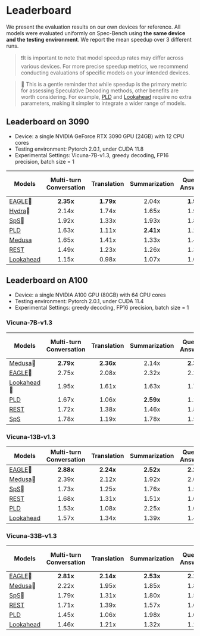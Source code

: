 # Leaderboard

We present the evaluation results on our own devices for reference. All models were evaluated uniformly on Spec-Bench using **the same device and the testing environment**. We report the mean speedup over 3 different runs.

> ❗️It is important to note that model speedup rates may differ across various devices. For more precise speedup metrics, we recommend conducting evaluations of specific models on your intended devices.

> 🤔 This is a gentle reminder that while speedup is the primary metric for assessing Speculative Decoding methods, other benefits are worth considering. For example, [PLD](https://github.com/apoorvumang/prompt-lookup-decoding) and [Lookahead](https://lmsys.org/blog/2023-11-21-lookahead-decoding/) require no extra parameters, making it simpler to integrate a wider range of models.

## Leaderboard on 3090

- Device: a single NVIDIA GeForce RTX 3090 GPU (24GB) with 12 CPU cores
- Testing environment: Pytorch 2.0.1, under CUDA 11.8
- Experimental Settings: Vicuna-7B-v1.3, greedy decoding, FP16 precision, batch size = 1

| Models                                                       | Multi-turn Conversation | Translation | Summarization | Question Answering | Mathematical Reasoning | Retrieval-aug. Generation |  Overall  |
| ------------------------------------------------------------ | :---------------------: | :---------: | :-----------: | :----------------: | :--------------------: | :-----------------------: | :-------: |
| [EAGLE](https://sites.google.com/view/eagle-llm)🏅            |        **2.35x**        |  **1.79x**  |     2.04x     |     **1.96x**      |       **2.44x**        |         **1.80x**         | **2.08x** |
| [Hydra](https://github.com/zankner/hydra)🥈                   |          2.14x          |    1.74x    |     1.65x     |       1.91x        |         2.29x          |           1.60x           |   1.90x   |
| [SpS](https://huggingface.co/blog/assisted-generation)🥉      |          1.92x          |    1.33x    |     1.93x     |       1.81x        |         1.84x          |           1.76x           |   1.77x   |
| [PLD](https://github.com/apoorvumang/prompt-lookup-decoding) |          1.63x          |    1.11x    |   **2.41x**   |       1.27x        |         1.70x          |           1.66x           |   1.62x   |
| [Medusa](https://sites.google.com/view/medusa-llm)           |          1.65x          |    1.41x    |     1.33x     |       1.44x        |         1.69x          |           1.29x           |   1.48x   |
| [REST](https://sites.google.com/view/rest-llm)               |          1.49x          |    1.23x    |     1.26x     |       1.39x        |         1.34x          |           1.71x           |   1.39x   |
| [Lookahead](https://lmsys.org/blog/2023-11-21-lookahead-decoding/) |          1.15x          |    0.98x    |     1.07x     |       1.06x        |         1.32x          |           1.03x           |   1.11x   |

## Leaderboard on A100

- Device: a single NVIDIA A100 GPU (80GB) with 64 CPU cores 
- Testing environment: Pytorch 2.0.1, under CUDA 11.4
- Experimental Settings: greedy decoding, FP16 precision, batch size = 1

### Vicuna-7B-v1.3

| Models                                                       | Multi-turn Conversation | Translation | Summarization | Question Answering | Mathematical Reasoning | Retrieval-aug. Generation |  Overall  |
| ------------------------------------------------------------ | :---------------------: | :---------: | :-----------: | :----------------: | :--------------------: | :-----------------------: | :-------: |
| [Medusa](https://sites.google.com/view/medusa-llm)🏅          |        **2.79x**        |  **2.36x**  |     2.14x     |     **2.36x**      |         2.77x          |           2.05x           | **2.42x** |
| [EAGLE](https://sites.google.com/view/eagle-llm)🥈            |          2.75x          |    2.08x    |     2.32x     |       2.23x        |       **2.79x**        |         **2.15x**         |   2.39x   |
| [Lookahead](https://lmsys.org/blog/2023-11-21-lookahead-decoding/)🥉 |          1.95x          |    1.61x    |     1.63x     |       1.73x        |         2.16x          |           1.50x           |   1.77x   |
| [PLD](https://github.com/apoorvumang/prompt-lookup-decoding) |          1.67x          |    1.06x    |   **2.59x**   |       1.16x        |         1.63x          |           1.83x           |   1.66x   |
| [REST](https://sites.google.com/view/rest-llm)               |          1.72x          |    1.38x    |     1.46x     |       1.80x        |         1.31x          |           1.87x           |   1.59x   |
| [SpS](https://huggingface.co/blog/assisted-generation)       |          1.78x          |    1.19x    |     1.78x     |       1.58x        |         1.54x          |           1.69x           |   1.59x   |

### Vicuna-13B-v1.3

| Models                                                       | Multi-turn Conversation | Translation | Summarization | Question Answering | Mathematical Reasoning |    RAG    |  Overall  |
| ------------------------------------------------------------ | :---------------------: | :---------: | :-----------: | :----------------: | :--------------------: | :-------: | :-------: |
| [EAGLE](https://sites.google.com/view/eagle-llm)🏅            |        **2.88x**        |  **2.24x**  |   **2.52x**   |     **2.24x**      |       **2.90x**        | **2.34x** | **2.53x** |
| [Medusa](https://sites.google.com/view/medusa-llm)🥈          |          2.39x          |    2.12x    |     1.92x     |       2.07x        |         2.49x          |   1.88x   |   2.16x   |
| [SpS](https://huggingface.co/blog/assisted-generation)🥉      |          1.73x          |    1.25x    |     1.76x     |       1.53x        |         1.68x          |   1.73x   |   1.61x   |
| [REST](https://sites.google.com/view/rest-llm)               |          1.68x          |    1.31x    |     1.51x     |       1.67x        |         1.29x          |   1.96x   |   1.56x   |
| [PLD](https://github.com/apoorvumang/prompt-lookup-decoding) |          1.53x          |    1.08x    |     2.25x     |       1.09x        |         1.65x          |   1.72x   |   1.54x   |
| [Lookahead](https://lmsys.org/blog/2023-11-21-lookahead-decoding/) |          1.57x          |    1.34x    |     1.39x     |       1.40x        |         1.82x          |   1.32x   |   1.48x   |

### Vicuna-33B-v1.3

| Models                                                       | Multi-turn Conversation | Translation | Summarization | Question Answering | Mathematical Reasoning | Retrieval-aug. Generation |  Overall  |
| ------------------------------------------------------------ | :---------------------: | :---------: | :-----------: | :----------------: | :--------------------: | :-----------------------: | :-------: |
| [EAGLE](https://sites.google.com/view/eagle-llm)🏅            |        **2.81x**        |  **2.14x**  |   **2.53x**   |     **2.19x**      |       **3.01x**        |         **2.31x**         | **2.50x** |
| [Medusa](https://sites.google.com/view/medusa-llm)🥈          |          2.22x          |    1.95x    |     1.85x     |       1.87x        |         2.32x          |           1.84x           |   2.01    |
| [SpS](https://huggingface.co/blog/assisted-generation)🥉      |          1.79x          |    1.31x    |     1.80x     |       1.57x        |         1.73x          |           1.69x           |   1.65x   |
| [REST](https://sites.google.com/view/rest-llm)               |          1.71x          |    1.39x    |     1.57x     |       1.69x        |         1.34x          |           1.89x           |   1.59x   |
| [PLD](https://github.com/apoorvumang/prompt-lookup-decoding) |          1.45x          |    1.06x    |     1.98x     |       1.07x        |         1.54x          |           1.43x           |   1.41x   |
| [Lookahead](https://lmsys.org/blog/2023-11-21-lookahead-decoding/) |          1.46x          |    1.21x    |     1.32x     |       1.29x        |         1.71x          |           1.28x           |   1.38x   |

